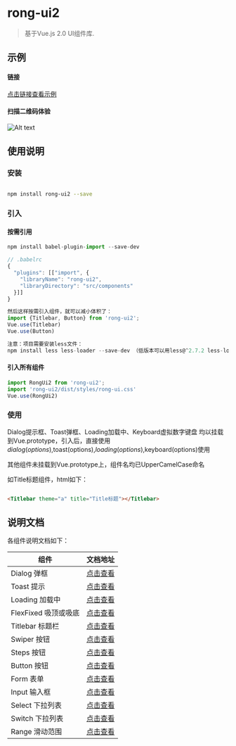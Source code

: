# rong-ui2

> 基于Vue.js 2.0 UI组件库.


## 示例

#### 链接

[点击链接查看示例](https://rong360.github.io/rong-ui2/demo/index.html#/)

#### 扫描二维码体验

![Alt text](https://static.rong360.com/upload/png/52/2b/522b2db3748056c80e21fda4921c8123.png)

## 使用说明

### 安装

```bash

npm install rong-ui2 --save

```

### 引入

#### 按需引用

```js
npm install babel-plugin-import --save-dev

// .babelrc
{
  "plugins": [["import", {
    "libraryName": "rong-ui2",
    "libraryDirectory": "src/components"
  }]]
}

然后这样按需引入组件，就可以减小体积了：
import {Titlebar, Button} from 'rong-ui2';
Vue.use(Titlebar)
Vue.use(Button)

注意：项目需要安装less文件：
npm install less less-loader --save-dev （低版本可以用less@^2.7.2 less-loader@^4.0.3）
```

#### 引入所有组件

```js
import RongUi2 from 'rong-ui2';
import 'rong-ui2/dist/styles/rong-ui.css'
Vue.use(RongUi2)
```


### 使用

Dialog提示框、Toast弹框、Loading加载中、Keyboard虚拟数字键盘 均以挂载到Vue.prototype，引入后，直接使用$dialog(options),$toast(options),$loading(options),$keyboard(options)使用

其他组件未挂载到Vue.prototype上，组件名均已UpperCamelCase命名

如Title标题组件，html如下：

```html

<Titlebar theme="a" title="Title标题"></Titlebar>

```

## 说明文档

各组件说明文档如下：

| 组件      | 文档地址    |
|---------- |--------
|Dialog 弹框| [点击查看](https://github.com/rong360/rong360.github.io/blob/master/rong-ui2/doc/dialog.md)|
|Toast 提示| [点击查看](https://github.com/rong360/rong360.github.io/blob/master/rong-ui2/doc/toast.md)|
|Loading 加载中 | [点击查看](https://github.com/rong360/rong360.github.io/blob/master/rong-ui2/doc/loading.md)|
|FlexFixed 吸顶或吸底| [点击查看](https://github.com/rong360/rong360.github.io/blob/master/rong-ui2/doc/flexfixed.md)|
|Titlebar 标题栏| [点击查看](https://github.com/rong360/rong360.github.io/blob/master/rong-ui2/doc/titlebar.md)|
|Swiper 按钮| [点击查看](https://github.com/rong360/rong360.github.io/blob/master/rong-ui2/doc/swiper.md)|
|Steps 按钮| [点击查看](https://github.com/rong360/rong360.github.io/blob/master/rong-ui2/doc/steps.md)|
|Button 按钮| [点击查看](https://github.com/rong360/rong360.github.io/blob/master/rong-ui2/doc/button.md)|
|Form 表单| [点击查看](https://github.com/rong360/rong360.github.io/blob/master/rong-ui2/doc/form.md)|
|Input 输入框| [点击查看](https://github.com/rong360/rong360.github.io/blob/master/rong-ui2/doc/input.md)|
|Select 下拉列表| [点击查看](https://github.com/rong360/rong360.github.io/blob/master/rong-ui2/doc/select.md)|
|Switch 下拉列表| [点击查看](https://github.com/rong360/rong360.github.io/blob/master/rong-ui2/doc/switch.md)|
|Range 滑动范围| [点击查看](https://github.com/rong360/rong360.github.io/blob/master/rong-ui2/doc/range.md)|

